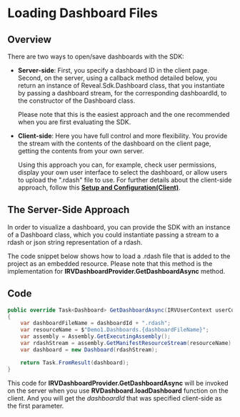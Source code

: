 # Loading Dashboard Files

## Overview

There are two ways to open/save dashboards with the SDK:

  - **Server-side**: First, you specify a dashboard ID in the client page. Second, on the server, using a callback method detailed below, you return an instance of Reveal.Sdk.Dashboard class, that you instantiate by passing a dashboard stream, for the corresponding dashboardId, to the constructor of the Dashboard class.


    Please note that this is the easiest approach and the one
    recommended when you are first evaluating the SDK.

  - **Client-side**: Here you have full control and more flexibility. You provide the stream with the contents of the dashboard on the client page, getting the contents from your own server.

    Using this approach you can, for example, check user permissions, display your own user interface to select the dashboard, or allow users to upload the ".rdash" file to use. For further details about the client-side approach, follow this [**Setup and Configuration(Client)**](~/en/developer/web-sdk/setup-configuration.html#setup-and-configuration-client).

## The Server-Side Approach

In order to visualize a dashboard, you can provide the SDK with an instance of a Dashboard class, which you could instantiate passing a stream to a rdash or json string representation of a rdash.

The code snippet below shows how to load a .rdash file that is added to the project as an embedded resource. Please note that this method is the implementation for __IRVDashboardProvider.GetDashboardAsync__ method.

## Code

``` csharp
public override Task<Dashboard> GetDashboardAsync(IRVUserContext userContext, string dashboardId)
{
    var dashboardFileName = dashboardId + ".rdash";
    var resourceName = $"Demo1.Dashboards.{dashboardFileName}";
    var assembly = Assembly.GetExecutingAssembly();
    var rdashStream = assembly.GetManifestResourceStream(resourceName)
    var dashboard = new Dashboard(rdashStream);

    return Task.FromResult(dashboard);
}
```

This code for
__IRVDashboardProvider.GetDashboardAsync__
will be invoked on the server when you use **RVDashboard.loadDashboard** function on the client. And you will get the *dashboardId* that was specified client-side as the first parameter.

